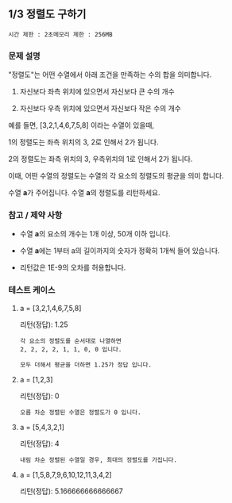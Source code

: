 ## 1/3 정렬도 구하기

```
시간 제한 : 2초메모리 제한 : 256MB
```

### 문제 설명

"정렬도"는 어떤 수열에서 아래 조건을 만족하는 수의 합을 의미합니다.

1. 자신보다 좌측 위치에 있으면서 자신보다 큰 수의 개수

2. 자신보다 우측 위치에 있으면서 자신보다 작은 수의 개수

예를 들면, [3,2,1,4,6,7,5,8] 이라는 수열이 있을때,

1의 정렬도는 좌측 위치의 3, 2로 인해서 2가 됩니다.

2의 정렬도는 좌측 위치의 3, 우측위치의 1로 인해서 2가 됩니다.

이때, 어떤 수열의 정렬도는 수열의 각 요소의 정렬도의 평균을 의미 합니다.

수열 **a**가 주어집니다. 수열 **a**의 정렬도를 리턴하세요.

### 참고 / 제약 사항

- 수열 <b>a</b>의 요소의 개수는 1개 이상, 50개 이하 입니다.

- 수열 <b>a</b>에는 1부터 a의 길이까지의 숫자가 정확히 1개씩 들어 있습니다.

- 리턴값은 1E-9의 오차를 허용합니다.

### 테스트 케이스

1. a = [3,2,1,4,6,7,5,8]

   리턴(정답): 1.25

   ```
   각 요소의 정렬도를 순서대로 나열하면
   2, 2, 2, 2, 1, 1, 0, 0 입니다.
   
   모두 더해서 평균을 더하면 1.25가 정답 입니다.
   ```

2. a = [1,2,3]

   리턴(정답): 0

   ```
   오름 차순 정렬된 수열은 정렬도가 0 입니다.
   ```

3. a = [5,4,3,2,1]

   리턴(정답): 4

   ```
   내림 차순 정렬된 수열일 경우, 최대의 정렬도를 가집니다.
   ```

4. a = [1,5,8,7,9,6,10,12,11,3,4,2]

   리턴(정답): 5.166666666666667
